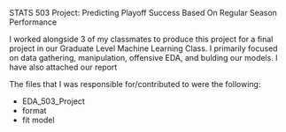 STATS 503 Project: Predicting Playoff Success Based On Regular Season Performance

I worked alongside 3 of my classmates to produce this project for a final project in our Graduate Level Machine Learning Class. I primarily focused on data gathering, manipulation, offensive EDA, and bulding our models. I have also attached our report


The files that I was responsible for/contributed to were the following:
- EDA_503_Project
- format
- fit model
  
